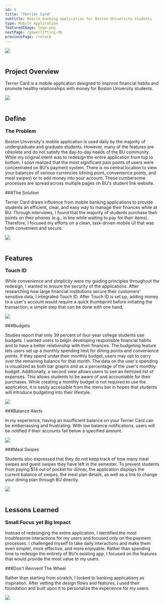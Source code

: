 ```yaml
---
id: 4
title: "Terrier Card"
subtitle: Mobile banking application for Boston University students 
type: Mobile Application
featuredImage: logo.png
nextPage: /powerlifting-db
previousPage: /reloc8
---
```


<style>

    .h2 {
        margin-top: 0;
    }
    
    .doubleHeader {
        margin-top: 0.5rem;
        margin-bottom: 1rem;
    }

    .afterImg {
        margin-top: 3rem
    }

</style>
<img src="./terriercard.png">
<h2 class="h2 afterImg">Project Overview</h2>
<p class="body">Terrier Card is a mobile application designed to improve financial habits and promote healthy relationships with money for Boston University students.</p>

<img src="./login.png">
<h2 class="afterImg">Define</h2>
<h3 class="doubleHeader">The Problem</h3>
<p class="body">Boston University's mobile application is used daily by the majority of undergraduate and graduate students. However, many of the features are obsolete and do not satisfy the day-to-day needs of the BU community. While my original intent was to redesign the entire application from top to bottom, I soon realized that the most significant pain points of users were concentrated on BU's payment system. There is no central location to view your balances of various currencies (dining point, convenience points, and meal swipes) or to add money into your account. These cumbersome processes are spread across multiple pages on BU's student link website.</p>


###The Solution
<p class="body">Terrier Card draws influence from mobile banking applications to provide students an efficient, clear, and easy way to manage their finances while at BU. Through interviews, I found that the majority of students purchase their points on their phones (e.g., in line while waiting to pay for their items). Therefore, I focused my efforts on a clean, task-driven mobile UI that was both convenient and secure.</p>

<img src="./purchase.png">

<h2 class="afterImg">Features</h2>

<h3 class="doubleHeader">Touch ID</h3>

<p class="body">While convenience and simplicity were my guiding principles throughout the redesign, I wanted to ensure the security of the applications. After researching how large financial institutions secure their customers' sensitive data, I integrated Touch ID. After Touch ID is set up, adding money to a user's account would require a quick thumbprint before initiating the transaction, a simple step that can be done with one hand.</p>

<img src="./touchid.png">

###Budgets
<p class="body">Studies report that only 39 percent of four-year college students use budgets. I wanted users to begin developing responsible financial habits and to have a better relationship with their finances. The budgeting feature lets users set up a monthly spending limit for dining points and convenience points. If they spend under their monthly budget, users may opt to carry over the remaining balance for that month. The data on the user's spending is visualized as both bar graphs and as a percentage of the user's monthly budget. Additionally, a second view allows users to see an itemized list of expenses. This allows students to be aware of and accountable for their purchases. While creating a monthly budget is not required to use the application, it is easily accessible from the menu bar in hopes that students will introduce budgeting into their lifestyle.</p>

<img src="./budget.png">


###Balance Alerts
<p class="body">In my experience, having an insufficient balance on your Terrier Card can be embarrassing and frustrating. With low balance notifications, users will be notified if their accounts fall below a specified amount.</p> 

<img src="./lowbalance.png">

###Meal Swipes
<p class="body">Students also expressed that they do not keep track of how many meal swipes and guest swipes they have left in the semester. To prevent students from paying $14 out of pocket for dinner, the application displays the current balance of swipes, the meal plan details, as well as a link to change your dining plan through BU directly.</p>
<img src="./dining.png">

<h2 class="afterImg">Lessons Learned</h2>
<h3 class="doubleHeader">Small Focus yet Big Impact</h3>
<p class="body">Instead of redesinging the entire application, I identified the most troublesome interactions for my users and focused only on the payment processes. I challenged myself to take daily interactions and make them even simpler, more effective, and more enjoyable. Rather than spending time to redesign the entirety of BU's existing app, I focused on the features that would provide the most value to my users.</p>

###Don't Reinvent The Wheel
<p class="body">Rather than starting from scratch, I looked to banking applications as inspiration. After vetting the design flows and features, I used their foundation and built upon it to personalize the experience for my users.</p>

<img src="./report.png">



